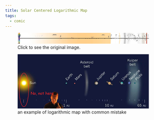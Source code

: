 ```yaml
---
title: Solar Centered Logarithmic Map
tags:
  - comic
---
```



<figure>
	<picture>
		<a href="/images/solar-log-scale-horizental.png">
			<img src="/images/solar-log-scale-thumb.jpg" alt="solar centered logarithmic map thumb" />
		</a>
	</picture>
	<figcaption>
		Click to see the original image.
	</figcaption>
</figure>

<!-- more -->


<figure>
	<picture>
		<img src="/images/solar-log-wrong.jpg" alt="solar-log-wrong" />
	</picture>
	<figcaption>
		an example of logarithmic map with common mistake
	</figcaption>
</figure>


<figure>
	<picture>
		<svg xmlns="http://www.w3.org/2000/svg" width="665" height="12600" viewBox="0 0 665 12600" xmlns:xlink="http://www.w3.org/1999/xlink"aria-hidden="true" style="max-width: 100%" preserveAspectRatio="xMinYMin meet">
			<g transform="rotate(90 332.5 332.5)">
				<image href="/images/solar-log-scale-horizental.png" x="0" y="0" width="12600" height="665" />
			</g>
		</svg>
	</picture>
	<figcaption>
	</figcaption>
</figure>

[^1] [^2] [^3] [^4] [^5]


[^1]: Considering the [T-duality](https://en.wikipedia.org/wiki/T-duality), space in scale less than 1 planck length may be equal to that greater than 1 planck length (R <=> 1/R). So God may be homeless in that case.
[^2]: The vast blank area hints that the present theory may omit some significant existences.
[^3]: Notice that woman is on the right, so she is taller in fact.
[^4]: I bet you live here now.
[^5]: Here I adopt the theory of [Eternal inflation](https://en.wikipedia.org/wiki/Eternal_inflation)
